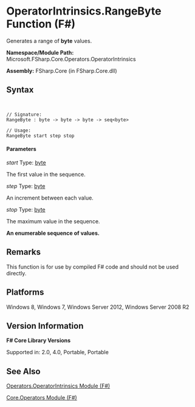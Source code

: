 # OperatorIntrinsics.RangeByte Function (F#)

Generates a range of **byte** values.

**Namespace/Module Path:** Microsoft.FSharp.Core.Operators.OperatorIntrinsics

**Assembly:** FSharp.Core (in FSharp.Core.dll)


## Syntax


```


// Signature:
RangeByte : byte -> byte -> byte -> seq<byte>

// Usage:
RangeByte start step stop

```



#### Parameters
*start*
Type: [byte](http://msdn.microsoft.com/en-us/library/17a98430-283a-4ff6-a475-e6999577179d)


The first value in the sequence.


*step*
Type: [byte](http://msdn.microsoft.com/en-us/library/17a98430-283a-4ff6-a475-e6999577179d)


An increment between each value.


*stop*
Type: [byte](http://msdn.microsoft.com/en-us/library/17a98430-283a-4ff6-a475-e6999577179d)


The maximum value in the sequence.



**An enumerable sequence of values.**
## Remarks
This function is for use by compiled F# code and should not be used directly.


## Platforms
Windows 8, Windows 7, Windows Server 2012, Windows Server 2008 R2


## Version Information
**F# Core Library Versions**

Supported in: 2.0, 4.0, Portable, Portable




## See Also
[Operators.OperatorIntrinsics Module &#40;F&#35;&#41;](Operators.OperatorIntrinsics+Module+%28FSharp%29.md)

[Core.Operators Module &#40;F&#35;&#41;](Core.Operators+Module+%28FSharp%29.md)


